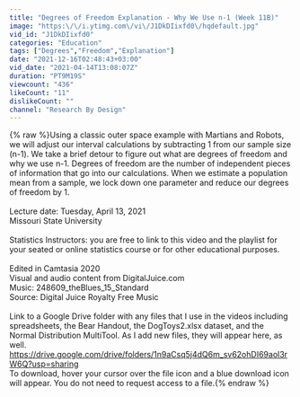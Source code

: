 ```yaml
---
title: "Degrees of Freedom Explanation - Why We Use n-1 (Week 11B)"
image: "https:\/\/i.ytimg.com\/vi\/J1DkDIixfd0\/hqdefault.jpg"
vid_id: "J1DkDIixfd0"
categories: "Education"
tags: ["Degrees","Freedom","Explanation"]
date: "2021-12-16T02:48:43+03:00"
vid_date: "2021-04-14T13:08:07Z"
duration: "PT9M19S"
viewcount: "436"
likeCount: "11"
dislikeCount: ""
channel: "Research By Design"
---
```

{% raw %}Using a classic outer space example with Martians and Robots, we will adjust our interval calculations by subtracting 1 from our sample size (n-1). We take a brief detour to figure out what are degrees of freedom and why we use n-1. Degrees of freedom are the number of independent pieces of information that go into our calculations. When we estimate a population mean from a sample, we lock down one parameter and reduce our degrees of freedom by 1. <br /><br />Lecture date: Tuesday, April 13, 2021<br />Missouri State University<br /><br />Statistics Instructors: you are free to link to this video and the playlist for your seated or online statistics course or for other educational purposes.<br /><br />Edited in Camtasia 2020<br />Visual and audio content from DigitalJuice.com<br />Music: 248609_theBlues_15_Standard<br />Source: Digital Juice Royalty Free Music<br /><br />Link to a Google Drive folder with any files that I use in the videos including spreadsheets, the Bear Handout, the DogToys2.xlsx dataset, and the Normal Distribution MultiTool. As I add new files, they will appear here, as well. <br /><a rel="nofollow" target="blank" href="https://drive.google.com/drive/folders/1n9aCsq5j4dQ6m_sv62ohDI69aol3rW6Q?usp=sharing">https://drive.google.com/drive/folders/1n9aCsq5j4dQ6m_sv62ohDI69aol3rW6Q?usp=sharing</a> <br />To download, hover your cursor over the file icon and a blue download icon will appear. You do not need to request access to a file.{% endraw %}
